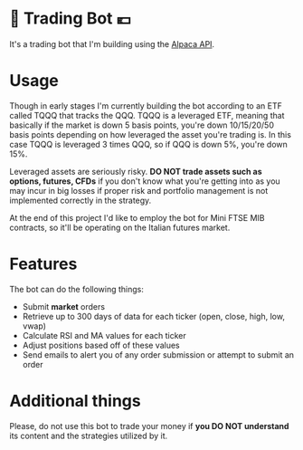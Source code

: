 # 🤑 Trading Bot 💶

It's a trading bot that I'm building using the [Alpaca API](https://github.com/alpacahq/alpaca-trade-api-python).

# Usage

Though in early stages I'm currently building the bot according to an ETF called TQQQ that tracks the QQQ. TQQQ is a leveraged ETF, meaning that basically if the market is down 5 basis points, you're down 10/15/20/50 basis points depending on how leveraged the asset you're trading is. In this case TQQQ is leveraged 3 times QQQ, so if QQQ is down 5%, you're down 15%.

Leveraged assets are seriously risky. **DO NOT trade assets such as options, futures, CFDs** if you don't know what you're getting into as you may incur in big losses if proper risk and portfolio management is not implemented correctly in the strategy.

At the end of this project I'd like to employ the bot for Mini FTSE MIB contracts, so it'll be operating on the Italian futures market.

# Features

The bot can do the following things:

* Submit **market** orders
* Retrieve up to 300 days of data for each ticker (open, close, high, low, vwap)
* Calculate RSI and MA values for each ticker
* Adjust positions based off of these values
* Send emails to alert you of any order submission or attempt to submit an order

# Additional things

Please, do not use this bot to trade your money if **you DO NOT understand** its content and the strategies utilized by it.
